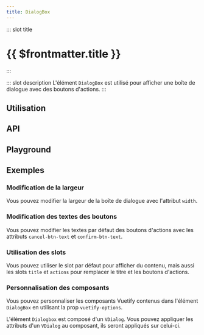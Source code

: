 ```yaml
---
title: DialogBox
---
```


::: slot title
# {{ $frontmatter.title }}
:::

::: slot description
L'élément `DialogBox` est utilisé pour afficher une boîte de dialogue avec des boutons d'actions.
:::

## Utilisation

<DocExample
  eager
  file="composants/dialog-box/examples/dialog-box"
/>

## API

<DocApi
  :value="['DialogBox']"
  :api="{
    DialogBox: {
      props: [
        {
          name: 'value',
          type: 'boolean',
          default: 'false',
          description: 'Contrôle la visibilité de la boîte de dialogue.'
        },
        {
          name: 'title',
          type: 'string',
          default: 'undefined',
          description: 'Le titre de la boîte de dialogue.'
        },
        {
          name: 'width',
          type: 'string',
          default: '800px',
          description: 'La largeur de la boîte de dialogue.'
        },
        {
          name: 'cancel-btn-text',
          type: 'string',
          default: 'Annuler',
          description: 'Le texte du bouton Annuler.'
        },
        {
          name: 'confirm-btn-text',
          type: 'string',
          default: 'Valider',
          description: 'Le texte du bouton Valider.'
        },
        {
          name: 'vuetify-options',
          type: 'Options',
          default: 'undefined',
          description: 'Personnalisation des composants Vuetify en utilisant la directive `customizable`.',
          options: '{\n	card: `VCard`,\n	cardTitle: `VCardTitle`,\n	spacer: `VSpacer`,\n	closeBtn: `VBtn`,\n	icon: `VIcon`,\n	cardActions: `VCardActions`,\n	actionsSpacer: `VSpacer`,\n	cancelBtn: `VBtn`,\n	confirmBtn: `VBtn`\n}'
        }
      ],
      slots: [
        {
          name: 'default',
          description: 'Slot pour ajouter du contenu entre le titre et les boutons d\'actions.'
        },
        {
          name: 'title',
          description: 'Slot pour remplacer le titre par défaut.'
        },
        {
          name: 'actions',
          description: 'Slot pour remplacer les boutons d\'actions par défaut.'
        }
      ],
      events: [
        {
          name: 'change',
          description: 'Événement émis lorsque la boite de dialogue apparaît et disparaît.'
        },
        {
          name: 'cancel',
          description: 'Événement émis lorsque l\'utilisateur clique sur le bouton Annuler.'
        },
        {
          name: 'confirm',
          description: 'Événement émis lorsque l\'utilisateur clique sur le bouton Valider.'
        }
      ]
    }
  }"
/>

## Playground

<DocExample
  file="composants/dialog-box/examples/dialog-box-playground"
  hide-code-block
/>

## Exemples

### Modification de la largeur

Vous pouvez modifier la largeur de la boîte de dialogue avec l'attribut `width`.

<DocExample file="composants/dialog-box/examples/dialog-box-width" />

### Modification des textes des boutons

Vous pouvez modifier les textes par défaut des boutons d'actions avec les attributs `cancel-btn-text` et `confirm-btn-text`.

<DocExample file="composants/dialog-box/examples/dialog-box-btn-text" />

### Utilisation des slots

Vous pouvez utiliser le slot par défaut pour afficher du contenu, mais aussi les slots `title` et `actions` pour remplacer le titre et les boutons d'actions.

<DocExample file="composants/dialog-box/examples/dialog-box-slots" />

### Personnalisation des composants

Vous pouvez personnaliser les composants Vuetify contenus dans l'élément `DialogBox` en utilisant la prop `vuetify-options`.

<DocInfo>

L'élément `Dialogbox` est composé d'un `VDialog`. Vous pouvez appliquer les attributs d'un `VDialog` au composant, ils seront appliqués sur celui-ci.

</DocInfo>

<DocExample file="composants/dialog-box/examples/dialog-box-options" />
